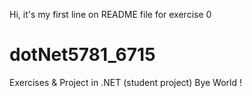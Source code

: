 Hi, it's my first line on README file for exercise 0
# dotNet5781_6715
Exercises &amp; Project in .NET (student project)
Bye World !
